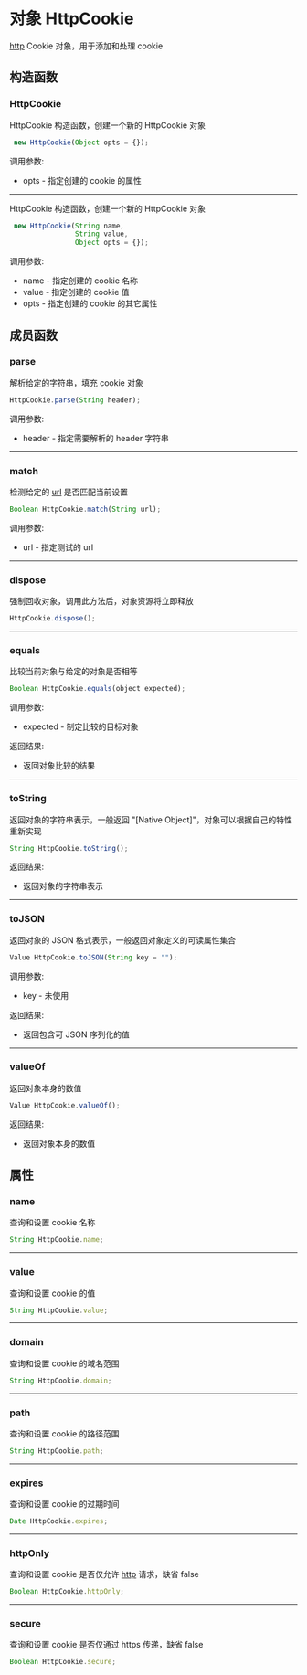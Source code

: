 # 对象 HttpCookie
[http](../../module/ifs/http.md) Cookie 对象，用于添加和处理 cookie

## 构造函数
        
### HttpCookie
HttpCookie 构造函数，创建一个新的 HttpCookie 对象
```JavaScript
 new HttpCookie(Object opts = {});
```

调用参数:
* opts - 指定创建的 cookie 的属性

--------------------------
HttpCookie 构造函数，创建一个新的 HttpCookie 对象
```JavaScript
 new HttpCookie(String name,
                String value,
                Object opts = {});
```

调用参数:
* name - 指定创建的 cookie 名称
* value - 指定创建的 cookie 值
* opts - 指定创建的 cookie 的其它属性

## 成员函数
        
### parse
解析给定的字符串，填充 cookie 对象
```JavaScript
HttpCookie.parse(String header);
```

调用参数:
* header - 指定需要解析的 header 字符串

--------------------------
### match
检测给定的 [url](../../module/ifs/url.md) 是否匹配当前设置
```JavaScript
Boolean HttpCookie.match(String url);
```

调用参数:
* url - 指定测试的 url

--------------------------
### dispose
强制回收对象，调用此方法后，对象资源将立即释放
```JavaScript
HttpCookie.dispose();
```

--------------------------
### equals
比较当前对象与给定的对象是否相等
```JavaScript
Boolean HttpCookie.equals(object expected);
```

调用参数:
* expected - 制定比较的目标对象

返回结果:
* 返回对象比较的结果

--------------------------
### toString
返回对象的字符串表示，一般返回 "[Native Object]"，对象可以根据自己的特性重新实现
```JavaScript
String HttpCookie.toString();
```

返回结果:
* 返回对象的字符串表示

--------------------------
### toJSON
返回对象的 JSON 格式表示，一般返回对象定义的可读属性集合
```JavaScript
Value HttpCookie.toJSON(String key = "");
```

调用参数:
* key - 未使用

返回结果:
* 返回包含可 JSON 序列化的值

--------------------------
### valueOf
返回对象本身的数值
```JavaScript
Value HttpCookie.valueOf();
```

返回结果:
* 返回对象本身的数值

## 属性
        
### name
查询和设置 cookie 名称
```JavaScript
String HttpCookie.name;
```

--------------------------
### value
查询和设置 cookie 的值
```JavaScript
String HttpCookie.value;
```

--------------------------
### domain
查询和设置 cookie 的域名范围
```JavaScript
String HttpCookie.domain;
```

--------------------------
### path
查询和设置 cookie 的路径范围
```JavaScript
String HttpCookie.path;
```

--------------------------
### expires
查询和设置 cookie 的过期时间
```JavaScript
Date HttpCookie.expires;
```

--------------------------
### httpOnly
查询和设置 cookie 是否仅允许 [http](../../module/ifs/http.md) 请求，缺省 false
```JavaScript
Boolean HttpCookie.httpOnly;
```

--------------------------
### secure
查询和设置 cookie 是否仅通过 https 传递，缺省 false
```JavaScript
Boolean HttpCookie.secure;
```

